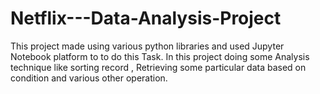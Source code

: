 # Netflix---Data-Analysis-Project
This project made using various python libraries and used Jupyter Notebook platform to to do this Task.  In this project doing some Analysis technique like sorting record , Retrieving some particular data based on condition and various other operation.
